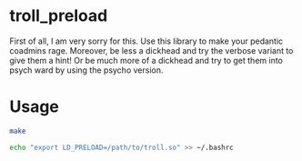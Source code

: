 troll_preload
===========

First of all, I am very sorry for this. Use this library to make your pedantic coadmins rage. Moreover, be less a dickhead and try the verbose variant to give them a hint! Or be much more of a dickhead and try to get them into psych ward by using the psycho version.

Usage
===========

```bash
make
```
```bash
echo "export LD_PRELOAD=/path/to/troll.so" >> ~/.bashrc
```
